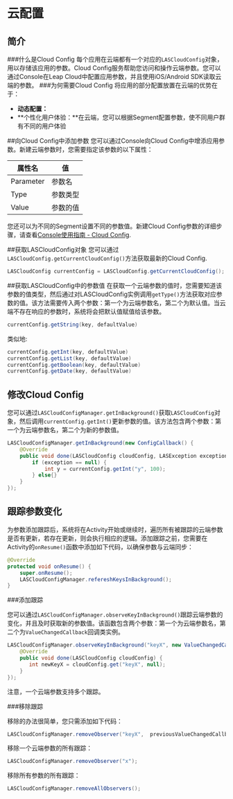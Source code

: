 # 云配置

## 简介
###什么是Cloud Config
每个应用在云端都有一个对应的`LASCloudConfig`对象，用以存储该应用的参数。Cloud Config服务帮助您访问和操作云端参数。您可以通过Console在Leap Cloud中配置应用参数，并且使用iOS/Android SDK读取云端的参数。
###为何需要Cloud Config
将应用的部分配置放置在云端的优势在于：

* **动态配置：**
* **个性化用户体验：**在云端，您可以根据Segment配置参数，使不同用户群有不同的用户体验

##向Cloud Config中添加参数
您可以通过Console向Cloud Config中增添应用参数。新建云端参数时，您需要指定该参数的以下属性：

属性名|值
-------|-------
Parameter|参数名
Type|参数类型
Value|参数的值

您还可以为不同的Segment设置不同的参数值。新建Cloud Config参数的详细步骤，请查看[Console使用指南 - Cloud Config](..).

##获取LASCloudConfig对象
您可以通过`LASCloudConfig.getCurrentCloudConfig()`方法获取最新的Cloud Config.

```java
LASCloudConfig currentConfig = LASCloudConfig.getCurrentCloudConfig();
```

##获取LASCloudConfig中的参数值
在获取一个云端参数的值时，您需要知道该参数的值类型，然后通过对LASCloudConfig实例调用`getType()`方法获取对应参数的值。该方法需要传入两个参数：第一个为云端参数名，第二个为默认值。当云端不存在响应的参数时，系统将会把默认值赋值给该参数。

```java
currentConfig.getString(key, defaultValue)
```

类似地:

```java
currentConfig.getInt(key, defaultValue)
currentConfig.getList(key, defaultValue)
currentConfig.getBoolean(key, defaultValue)
currentConfig.getDate(key, defaultValue)
```

## 修改Cloud Config

您可以通过`LASCloudConfigManager.getInBackground()`获取`LASCloudConfig`对象，然后调用`currentConfig.getInt()`更新参数的值。该方法包含两个参数：第一个为云端参数名，第二个为新的参数值。

```java
LASCloudConfigManager.getInBackground(new ConfigCallback() {
    @Override
    public void done(LASCloudConfig cloudConfig, LASException exception) {
        if (exception == null) {
            int y = currentConfig.getInt("y", 100);
        } else{}
    }
});
```

## 跟踪参数变化
为参数添加跟踪后，系统将在Activity开始或继续时，遍历所有被跟踪的云端参数是否有更新，若存在更新，则会执行相应的逻辑。添加跟踪之前，您需要在Activity的`onResume()`函数中添加如下代码，以确保参数与云端同步：

```java
@Override
protected void onResume() {
    super.onResume();
    LASCloudConfigManager.refereshKeysInBackground();
}
```

###添加跟踪

您可以通过`LASCloudConfigManager.observeKeyInBackground()`跟踪云端参数的变化，并且及时获取新的参数值。该函数包含两个参数：第一个为云端参数名，第二个为`ValueChangedCallback`回调类实例。

```java
LASCloudConfigManager.observeKeyInBackground("keyX", new ValueChangedCallback() {
    @Override
    public void done(LASCloudConfig cloudConfig) {
       int newKeyX = cloudConfig.get("keyX", null);
    }
});
```

注意，一个云端参数支持多个跟踪。

###移除跟踪

移除的办法很简单，您只需添加如下代码：

```java
LASCloudConfigManager.removeObserver("keyX",  previousValueChangedCallback);
```

移除一个云端参数的所有跟踪：

```java
LASCloudConfigManager.removeObserver("x");
```

移除所有参数的所有跟踪：

```java
LASCloudConfigManager.removeAllObservers();
```

